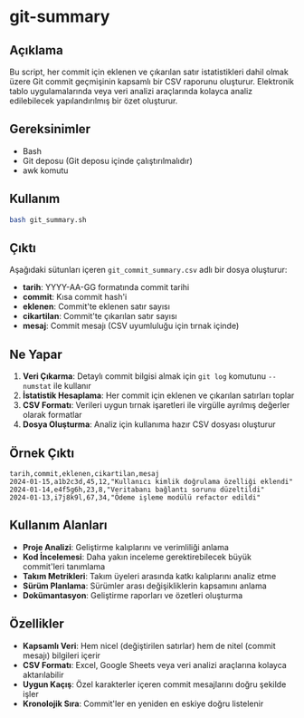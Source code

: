 # git-summary

## Açıklama
Bu script, her commit için eklenen ve çıkarılan satır istatistikleri dahil olmak üzere Git commit geçmişinin kapsamlı bir CSV raporunu oluşturur. Elektronik tablo uygulamalarında veya veri analizi araçlarında kolayca analiz edilebilecek yapılandırılmış bir özet oluşturur.

## Gereksinimler
- Bash
- Git deposu (Git deposu içinde çalıştırılmalıdır)
- awk komutu

## Kullanım
```bash
bash git_summary.sh
```

## Çıktı
Aşağıdaki sütunları içeren `git_commit_summary.csv` adlı bir dosya oluşturur:
- **tarih**: YYYY-AA-GG formatında commit tarihi
- **commit**: Kısa commit hash'i
- **eklenen**: Commit'te eklenen satır sayısı
- **cikartilan**: Commit'te çıkarılan satır sayısı
- **mesaj**: Commit mesajı (CSV uyumluluğu için tırnak içinde)

## Ne Yapar
1. **Veri Çıkarma**: Detaylı commit bilgisi almak için `git log` komutunu `--numstat` ile kullanır
2. **İstatistik Hesaplama**: Her commit için eklenen ve çıkarılan satırları toplar
3. **CSV Formatı**: Verileri uygun tırnak işaretleri ile virgülle ayrılmış değerler olarak formatlar
4. **Dosya Oluşturma**: Analiz için kullanıma hazır CSV dosyası oluşturur

## Örnek Çıktı
```csv
tarih,commit,eklenen,cikartilan,mesaj
2024-01-15,a1b2c3d,45,12,"Kullanıcı kimlik doğrulama özelliği eklendi"
2024-01-14,e4f5g6h,23,8,"Veritabanı bağlantı sorunu düzeltildi"
2024-01-13,i7j8k9l,67,34,"Ödeme işleme modülü refactor edildi"
```

## Kullanım Alanları
- **Proje Analizi**: Geliştirme kalıplarını ve verimliliği anlama
- **Kod İncelemesi**: Daha yakın inceleme gerektirebilecek büyük commit'leri tanımlama
- **Takım Metrikleri**: Takım üyeleri arasında katkı kalıplarını analiz etme
- **Sürüm Planlama**: Sürümler arası değişikliklerin kapsamını anlama
- **Dokümantasyon**: Geliştirme raporları ve özetleri oluşturma

## Özellikler
- **Kapsamlı Veri**: Hem nicel (değiştirilen satırlar) hem de nitel (commit mesajı) bilgileri içerir
- **CSV Formatı**: Excel, Google Sheets veya veri analizi araçlarına kolayca aktarılabilir
- **Uygun Kaçış**: Özel karakterler içeren commit mesajlarını doğru şekilde işler
- **Kronolojik Sıra**: Commit'ler en yeniden en eskiye doğru listelenir